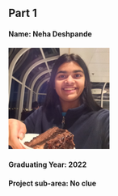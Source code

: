 ## Part 1
#### Name: Neha Deshpande
<img src="neha.jpg" alt="neha" height="200"/>

#### Graduating Year: 2022
#### Project sub-area: No clue